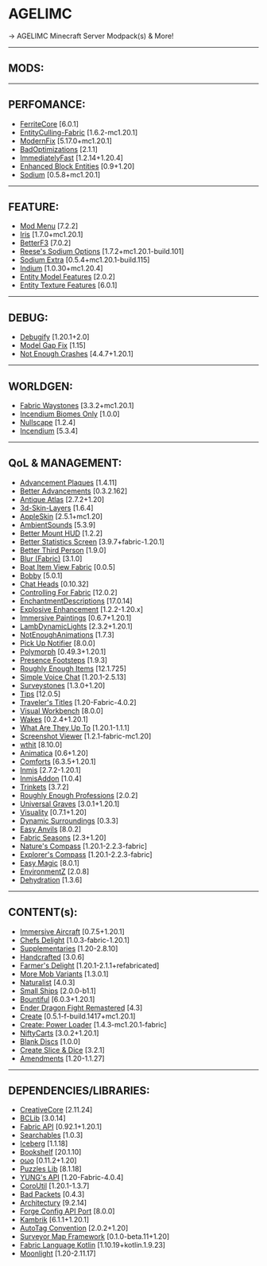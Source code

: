 # AGELIMC

-> AGELIMC Minecraft Server Modpack(s) &amp; More!

---
MODS:
---

---
PERFOMANCE:
---
<html><body><ul>
	<li><a href="https://modrinth.com/mod/uXXizFIs">FerriteCore</a> [6.0.1]</li>
	<li><a href="https://modrinth.com/mod/NNAgCjsB">EntityCulling-Fabric</a> [1.6.2-mc1.20.1]</li>
	<li><a href="https://modrinth.com/mod/nmDcB62a">ModernFix</a> [5.17.0+mc1.20.1]</li>	
	<li><a href="https://modrinth.com/mod/g96Z4WVZ">BadOptimizations</a> [2.1.1]</li>
	<li><a href="https://modrinth.com/mod/5ZwdcRci">ImmediatelyFast</a> [1.2.14+1.20.4]</li>
	<li><a href="https://modrinth.com/mod/OVuFYfre">Enhanced Block Entities</a> [0.9+1.20]</li>
	<li><a href="https://modrinth.com/mod/AANobbMI">Sodium</a> [0.5.8+mc1.20.1]</li>
</ul></body></html>

---
FEATURE:
---
<html><body><ul>
	<li><a href="https://modrinth.com/mod/mOgUt4GM">Mod Menu</a> [7.2.2]</li>
	<li><a href="https://modrinth.com/mod/YL57xq9U">Iris</a> [1.7.0+mc1.20.1]</li>
	<li><a href="https://modrinth.com/mod/8shC1gFX">BetterF3</a> [7.0.2]</li>
	<li><a href="https://modrinth.com/mod/Bh37bMuy">Reese's Sodium Options</a> [1.7.2+mc1.20.1-build.101]</li>
	<li><a href="https://modrinth.com/mod/PtjYWJkn">Sodium Extra</a> [0.5.4+mc1.20.1-build.115]</li>
	<li><a href="https://modrinth.com/mod/Orvt0mRa">Indium</a> [1.0.30+mc1.20.4]</li>
	<li><a href="https://modrinth.com/mod/4I1XuqiY">Entity Model Features</a> [2.0.2]</li>
	<li><a href="https://modrinth.com/mod/BVzZfTc1">Entity Texture Features</a> [6.0.1]</li>
</ul></body></html>

---
DEBUG:
---
<html><body><ul>
	<li><a href="https://modrinth.com/mod/QwxR6Gcd">Debugify</a> [1.20.1+2.0]</li>
	<li><a href="https://modrinth.com/mod/QdG47OkI">Model Gap Fix</a> [1.15]</li>
	<li><a href="https://modrinth.com/mod/yM94ont6">Not Enough Crashes</a> [4.4.7+1.20.1]</li>
</ul></body></html>

---  
WORLDGEN:  
---  
<html><body><ul>
	<li><a href="https://modrinth.com/mod/sTZr7NVo">Fabric Waystones</a> [3.3.2+mc1.20.1]</li>
	<li><a href="https://modrinth.com/mod/gmUU3UdW">Incendium Biomes Only</a> [1.0.0]</li>
	<li><a href="https://modrinth.com/mod/LPjGiSO4">Nullscape</a> [1.2.4]</li>
	<li><a href="https://modrinth.com/mod/ZVzW5oNS">Incendium</a> [5.3.4]</li>
</ul></body></html>

---
QoL & MANAGEMENT:  
---
<html><body><ul>
	<li><a href="https://modrinth.com/mod/9NM0dXub">Advancement Plaques</a> [1.4.11]</li>
	<li><a href="https://modrinth.com/mod/Q2OqKxDG">Better Advancements</a> [0.3.2.162]</li>
	<li><a href="https://modrinth.com/mod/Y5Ve4Ui4">Antique Atlas</a> [2.7.2+1.20]</li>
	<li><a href="https://modrinth.com/mod/zV5r3pPn">3d-Skin-Layers</a> [1.6.4]</li>
	<li><a href="https://modrinth.com/mod/EsAfCjCV">AppleSkin</a> [2.5.1+mc1.20]</li>
	<li><a href="https://modrinth.com/mod/fM515JnW">AmbientSounds</a> [5.3.9]</li>
	<li><a href="https://modrinth.com/mod/kqJFAPU9">Better Mount HUD</a> [1.2.2]</li>
	<li><a href="https://modrinth.com/mod/n6PXGAoM">Better Statistics Screen</a> [3.9.7+fabric-1.20.1]</li>
	<li><a href="https://modrinth.com/mod/G1s2WpNo">Better Third Person</a> [1.9.0]</li>
	<li><a href="https://modrinth.com/mod/NK39zBp2">Blur (Fabric)</a> [3.1.0]</li>
	<li><a href="https://modrinth.com/mod/BdKIyOLe">Boat Item View Fabric</a> [0.0.5]</li>
	<li><a href="https://modrinth.com/mod/M08ruV16">Bobby</a> [5.0.1]</li>
	<li><a href="https://modrinth.com/mod/Wb5oqrBJ">Chat Heads</a> [0.10.32]</li>
	<li><a href="https://modrinth.com/mod/xv94TkTM">Controlling For Fabric</a> [12.0.2]</li>
	<li><a href="https://modrinth.com/mod/UVtY3ZAC">EnchantmentDescriptions</a> [17.0.14]</li>
	<li><a href="https://modrinth.com/mod/OSQ8mw2r">Explosive Enhancement</a> [1.2.2-1.20.x]</li>
	<li><a href="https://modrinth.com/mod/6txNkua3">Immersive Paintings</a> [0.6.7+1.20.1]</li>
	<li><a href="https://modrinth.com/mod/yBW8D80W">LambDynamicLights</a> [2.3.2+1.20.1]</li>
	<li><a href="https://modrinth.com/mod/MPCX6s5C">NotEnoughAnimations</a> [1.7.3]</li>
	<li><a href="https://modrinth.com/mod/ZX66K16c">Pick Up Notifier</a> [8.0.0]</li>
	<li><a href="https://modrinth.com/mod/tagwiZkJ">Polymorph</a> [0.49.3+1.20.1]</li>
	<li><a href="https://modrinth.com/mod/rcTfTZr3">Presence Footsteps</a> [1.9.3]</li>
	<li><a href="https://modrinth.com/mod/nfn13YXA">Roughly Enough Items</a> [12.1.725]</li>
	<li><a href="https://modrinth.com/mod/9eGKb6K1">Simple Voice Chat</a> [1.20.1-2.5.13]</li>
	<li><a href="https://modrinth.com/mod/f3WJvB4r">Surveystones</a> [1.3.0+1.20]</li>
	<li><a href="https://modrinth.com/mod/AMCbgyVw">Tips</a> [12.0.5]</li>
	<li><a href="https://modrinth.com/mod/JtifUr64">Traveler's Titles</a> [1.20-Fabric-4.0.2]</li>
	<li><a href="https://modrinth.com/mod/kfqD1JRw">Visual Workbench</a> [8.0.0]</li>
	<li><a href="https://modrinth.com/mod/dlNu0RQY">Wakes</a> [0.2.4+1.20.1]</li>
	<li><a href="https://modrinth.com/mod/AtB5mHky">What Are They Up To</a> [1.20.1-1.1.1]</li>
	<li><a href="https://modrinth.com/mod/laNoi025">Screenshot Viewer</a> [1.2.1-fabric-mc1.20]</li>
	<li><a href="https://modrinth.com/mod/6AQIaxuO">wthit</a> [8.10.0]</li>
	<li><a href="https://modrinth.com/mod/PRN43VSY">Animatica</a> [0.6+1.20]</li>
	<li><a href="https://modrinth.com/mod/SaCpeal4">Comforts</a> [6.3.5+1.20.1]</li>
	<li><a href="https://modrinth.com/mod/I0UYcPa0">Inmis</a> [2.7.2-1.20.1]</li>
	<li><a href="https://modrinth.com/mod/c4aa1Mqq">InmisAddon</a> [1.0.4]</li>
	<li><a href="https://modrinth.com/mod/5aaWibi9">Trinkets</a> [3.7.2]</li>
	<li><a href="https://modrinth.com/mod/V8XJ8f5f">Roughly Enough Professions</a> [2.0.2]</li>
	<li><a href="https://modrinth.com/mod/yn9u3ypm">Universal Graves</a> [3.0.1+1.20.1]</li>
	<li><a href="https://modrinth.com/mod/rI0hvYcd">Visuality</a> [0.7.1+1.20]</li>
	<li><a href="https://modrinth.com/mod/H7fshfpD">Dynamic Surroundings</a> [0.3.3]</li>
	<li><a href="https://modrinth.com/mod/OZBR5JT5">Easy Anvils</a> [8.0.2]</li>
	<li><a href="https://modrinth.com/mod/KJe6y9Eu">Fabric Seasons</a> [2.3+1.20]</li>
	<li><a href="https://modrinth.com/mod/fPetb5Kh">Nature's Compass</a> [1.20.1-2.2.3-fabric]</li>
	<li><a href="https://modrinth.com/mod/RV1qfVQ8">Explorer's Compass</a> [1.20.1-2.2.3-fabric]</li>
	<li><a href="https://modrinth.com/mod/9hx3AbJM">Easy Magic</a> [8.0.1]</li>
 	<li><a href="https://modrinth.com/mod/TggYmc6t">EnvironmentZ</a> [2.0.8]</li>
	<li><a href="https://modrinth.com/mod/qWDh3G0p">Dehydration</a> [1.3.6]</li>
</ul></body></html>

---
CONTENT(s):
---
<html><body><ul>
	<li><a href="https://modrinth.com/mod/x3HZvrj6">Immersive Aircraft</a> [0.7.5+1.20.1]</li>
	<li><a href="https://modrinth.com/mod/pvcsfne4">Chefs Delight</a> [1.0.3-fabric-1.20.1]</li>
	<li><a href="https://modrinth.com/mod/fFEIiSDQ">Supplementaries</a> [1.20-2.8.10]</li>
	<li><a href="https://modrinth.com/mod/pJmCFF0p">Handcrafted</a> [3.0.6]</li>
	<li><a href="https://modrinth.com/mod/7vxePowz">Farmer's Delight</a> [1.20.1-2.1.1+refabricated]</li>
	<li><a href="https://modrinth.com/mod/JiEhJ3WG">More Mob Variants</a> [1.3.0.1]</li>
	<li><a href="https://modrinth.com/mod/F8BQNPWX">Naturalist</a> [4.0.3]</li>
	<li><a href="https://modrinth.com/mod/rGWEHQrP">Small Ships</a> [2.0.0-b1.1]</li>
	<li><a href="https://modrinth.com/mod/BpwWFOVM">Bountiful</a> [6.0.3+1.20.1]</li>
	<li><a href="https://modrinth.com/mod/HQsBdHGd">Ender Dragon Fight Remastered</a> [4.3]</li>
	<li><a href="https://modrinth.com/mod/Xbc0uyRg">Create</a> [0.5.1-f-build.1417+mc1.20.1]</li>
	<li><a href="https://modrinth.com/mod/E9MuZ1zB">Create: Power Loader</a> [1.4.3-mc1.20.1-fabric]</li>
	<li><a href="https://modrinth.com/mod/CXd6g9xp">NiftyCarts</a> [3.0.2+1.20.1]</li>
	<li><a href="https://modrinth.com/mod/LOAzExdy">Blank Discs</a> [1.0.0]</li>
	<li><a href="https://modrinth.com/mod/GmjmRQ0A">Create Slice &amp; Dice</a> [3.2.1]</li>
	<li><a href="https://modrinth.com/mod/6iTJugQR">Amendments</a> [1.20-1.1.27]</li>
</ul></body></html>

---
DEPENDENCIES/LIBRARIES:  
---
<html><body><ul>
	<li><a href="https://modrinth.com/mod/OsZiaDHq">CreativeCore</a> [2.11.24]</li>
	<li><a href="https://modrinth.com/mod/BgNRHReB">BCLib</a> [3.0.14]</li>
	<li><a href="https://modrinth.com/mod/P7dR8mSH">Fabric API</a> [0.92.1+1.20.1]</li>
	<li><a href="https://modrinth.com/mod/fuuu3xnx">Searchables</a> [1.0.3]</li>
	<li><a href="https://modrinth.com/mod/5faXoLqX">Iceberg</a> [1.1.18]</li>
	<li><a href="https://modrinth.com/mod/uy4Cnpcm">Bookshelf</a> [20.1.10]</li>
	<li><a href="https://modrinth.com/mod/ccKDOlHs">oωo</a> [0.11.2+1.20]</li>
	<li><a href="https://modrinth.com/mod/QAGBst4M">Puzzles Lib</a> [8.1.18]</li>
	<li><a href="https://modrinth.com/mod/Ua7DFN59">YUNG's API</a> [1.20-Fabric-4.0.4]</li>
	<li><a href="https://modrinth.com/mod/rLLJ1OZM">CoroUtil</a> [1.20.1-1.3.7]</li>
	<li><a href="https://modrinth.com/mod/ftdbN0KK">Bad Packets</a> [0.4.3]</li>
	<li><a href="https://modrinth.com/mod/lhGA9TYQ">Architectury</a> [9.2.14]</li>
	<li><a href="https://modrinth.com/mod/ohNO6lps">Forge Config API Port</a> [8.0.0]</li>
	<li><a href="https://modrinth.com/mod/zfbCkvdZ">Kambrik</a> [6.1.1+1.20.1]</li>
	<li><a href="https://modrinth.com/mod/8FdYDHF5">AutoTag Convention</a> [2.0.2+1.20]</li>
	<li><a href="https://modrinth.com/mod/4KjqhPc9">Surveyor Map Framework</a> [0.1.0-beta.11+1.20]</li>
	<li><a href="https://modrinth.com/mod/Ha28R6CL">Fabric Language Kotlin</a> [1.10.19+kotlin.1.9.23]</li>
	<li><a href="https://modrinth.com/mod/twkfQtEc">Moonlight</a> [1.20-2.11.17]</li>
</ul></body></html>


